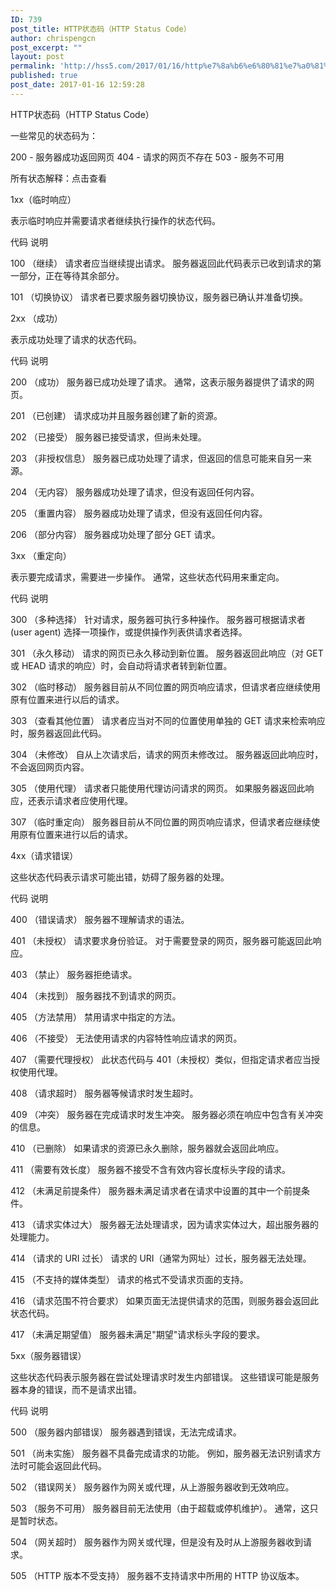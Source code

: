 ```yaml
---
ID: 739
post_title: HTTP状态码（HTTP Status Code）
author: chrispengcn
post_excerpt: ""
layout: post
permalink: 'http://hss5.com/2017/01/16/http%e7%8a%b6%e6%80%81%e7%a0%81%ef%bc%88http-status-code%ef%bc%89/'
published: true
post_date: 2017-01-16 12:59:28
---
```

HTTP状态码（HTTP Status Code）

一些常见的状态码为：

200 - 服务器成功返回网页 404 - 请求的网页不存在 503 - 服务不可用

所有状态解释：点击查看

1xx（临时响应）

表示临时响应并需要请求者继续执行操作的状态代码。

代码 说明

100 （继续） 请求者应当继续提出请求。 服务器返回此代码表示已收到请求的第一部分，正在等待其余部分。

101 （切换协议） 请求者已要求服务器切换协议，服务器已确认并准备切换。

2xx （成功）

表示成功处理了请求的状态代码。

代码 说明

200 （成功） 服务器已成功处理了请求。 通常，这表示服务器提供了请求的网页。

201 （已创建） 请求成功并且服务器创建了新的资源。

202 （已接受） 服务器已接受请求，但尚未处理。

203 （非授权信息） 服务器已成功处理了请求，但返回的信息可能来自另一来源。

204 （无内容） 服务器成功处理了请求，但没有返回任何内容。

205 （重置内容） 服务器成功处理了请求，但没有返回任何内容。

206 （部分内容） 服务器成功处理了部分 GET 请求。

3xx （重定向）

表示要完成请求，需要进一步操作。 通常，这些状态代码用来重定向。

代码 说明

300 （多种选择） 针对请求，服务器可执行多种操作。 服务器可根据请求者 (user agent) 选择一项操作，或提供操作列表供请求者选择。

301 （永久移动） 请求的网页已永久移动到新位置。 服务器返回此响应（对 GET 或 HEAD 请求的响应）时，会自动将请求者转到新位置。

302 （临时移动） 服务器目前从不同位置的网页响应请求，但请求者应继续使用原有位置来进行以后的请求。

303 （查看其他位置） 请求者应当对不同的位置使用单独的 GET 请求来检索响应时，服务器返回此代码。

304 （未修改） 自从上次请求后，请求的网页未修改过。 服务器返回此响应时，不会返回网页内容。

305 （使用代理） 请求者只能使用代理访问请求的网页。 如果服务器返回此响应，还表示请求者应使用代理。

307 （临时重定向） 服务器目前从不同位置的网页响应请求，但请求者应继续使用原有位置来进行以后的请求。

4xx（请求错误）

这些状态代码表示请求可能出错，妨碍了服务器的处理。

代码 说明

400 （错误请求） 服务器不理解请求的语法。

401 （未授权） 请求要求身份验证。 对于需要登录的网页，服务器可能返回此响应。

403 （禁止） 服务器拒绝请求。

404 （未找到） 服务器找不到请求的网页。

405 （方法禁用） 禁用请求中指定的方法。

406 （不接受） 无法使用请求的内容特性响应请求的网页。

407 （需要代理授权） 此状态代码与 401（未授权）类似，但指定请求者应当授权使用代理。

408 （请求超时） 服务器等候请求时发生超时。

409 （冲突） 服务器在完成请求时发生冲突。 服务器必须在响应中包含有关冲突的信息。

410 （已删除） 如果请求的资源已永久删除，服务器就会返回此响应。

411 （需要有效长度） 服务器不接受不含有效内容长度标头字段的请求。

412 （未满足前提条件） 服务器未满足请求者在请求中设置的其中一个前提条件。

413 （请求实体过大） 服务器无法处理请求，因为请求实体过大，超出服务器的处理能力。

414 （请求的 URI 过长） 请求的 URI（通常为网址）过长，服务器无法处理。

415 （不支持的媒体类型） 请求的格式不受请求页面的支持。

416 （请求范围不符合要求） 如果页面无法提供请求的范围，则服务器会返回此状态代码。

417 （未满足期望值） 服务器未满足"期望"请求标头字段的要求。

5xx（服务器错误）

这些状态代码表示服务器在尝试处理请求时发生内部错误。 这些错误可能是服务器本身的错误，而不是请求出错。

代码 说明

500 （服务器内部错误） 服务器遇到错误，无法完成请求。

501 （尚未实施） 服务器不具备完成请求的功能。 例如，服务器无法识别请求方法时可能会返回此代码。

502 （错误网关） 服务器作为网关或代理，从上游服务器收到无效响应。

503 （服务不可用） 服务器目前无法使用（由于超载或停机维护）。 通常，这只是暂时状态。

504 （网关超时） 服务器作为网关或代理，但是没有及时从上游服务器收到请求。

505 （HTTP 版本不受支持） 服务器不支持请求中所用的 HTTP 协议版本。